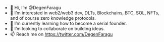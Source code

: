 * 👋 Hi, I’m @DegenFaragu
* 👀 I’m interested in web2/web3 dev, DLTs, Blockchains, BTC, SOL, NFTs, and of course zero knowledge protocols.
* 🌱 I’m currently learning how to become a serial founder.
* 💞️ I’m looking to collaborate on building ideas.
* 📫 Reach me on https://twitter.com/DegenFaragu
